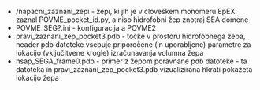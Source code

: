 - /napacni_zaznani_zepi - žepi, ki jih je v človeškem monomeru EpEX zaznal POVME_pocket_id.py, a niso hidrofobni žep znotraj SEA domene
- POVME_SEG?.ini - konfiguracija a POVME2
- pravi_zaznani_zep_pocket3.pdb - točke v prostoru hidrofobnega žepa, header pdb datoteke vsebuje priporočene (in uporabljene) parametre za lokacijo (vključitvene krogle) izračunavanja volumna žepa
- hsap_SEGA_frame0.pdb - primer z žepom poravnane pdb datoteke - ta datoteka in pravi_zaznani_zep_pocket3.pdb vizualizirana hkrati pokažeta lokacijo žepa
